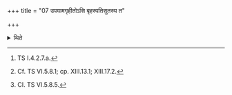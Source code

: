 +++
title = "07 उपयामगृहीतोऽसि बृहस्पतिसुतस्य त"

+++

<details><summary>थिते</summary>

7. With upayāmagr̥hīto'si br̥haspatisutasya te...[^1] having taken the Pātnīvata (-scoop) by means of the Upāṁśu-cup,[^2] he does not deposit it (on the Khara-mound).[^3]   

[^1]: TS I.4.2.7.a.   

[^2]: Cf. TS VI.5.8.1; cp. XIII.13.1; XIII.17.2.  

[^3]: CI. TS VI.5.8.5.   
</details>
